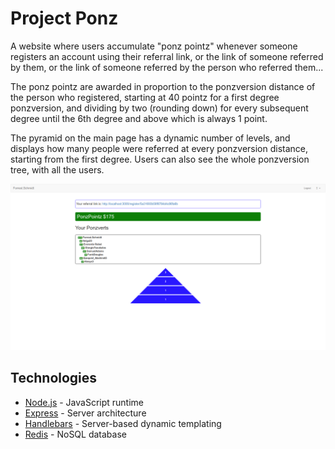 # Project Ponz

A website where users accumulate "ponz pointz" whenever someone registers an account using their referral link, or the link of someone referred by them, or the link of someone referred by the person who referred them... 

The ponz pointz are awarded in proportion to the ponzversion distance of the person who registered, starting at 40 pointz for a first degree ponzversion, and dividing by two (rounding down) for every subsequent degree until the 6th degree and above which is always 1 point.

The pyramid on the main page has a dynamic number of levels, and displays how many people were referred at every ponzversion distance, starting from the first degree. Users can also see the whole ponzversion tree, with all the users.

![main-page](main_page.png)

## Technologies

* [Node.js](https://nodejs.org/en/) - JavaScript runtime
* [Express](https://expressjs.com/) - Server architecture 
* [Handlebars](https://handlebarsjs.com/) - Server-based dynamic templating
* [Redis](https://redis.io/) - NoSQL database


